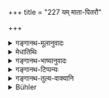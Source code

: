 +++
title = "227 यम् माता-पितरौ"

+++

<details><summary>गङ्गानथ-मूलानुवादः</summary>

The trouble that the parents undergo in the birth of children,—for that there can be no compensation even in a hundred years.—(227)
</details>

<details><summary>मेधातिथिः</summary>

भूतार्थानुवादेनेयम् अपरा प्रशंसा । **क्लेशं** दुःखं **माता च पिता च नॄणाम्** अपत्यानां **संभवे** गर्भात् प्रभृति याव्द् दशमाद् वर्षात् । मातुः क्लेशः गर्भधारणम् । प्रसवः प्राणहरः स्त्रीणाम् । जातस्य च संवरणयोगः क्लेशः । स सर्वस्य स्वयं संवेद्यः । पितुर् अप्य् उपनयनात् प्रभृति आ वेदार्थव्याख्यानात् । **संभव**शब्देनात्र गर्भादाहम् उच्यते । तद् धि न क्लेशावहम्, किं तर्हि तदुत्तरकालभाविन्य एताः क्रियाः, ता हि क्लेशसाध्याः । **न तस्य** क्लेशस्य **निष्कृतिर्** आनृण्यं प्रत्युपकारसमत्वं शक्यं **कर्तुं वर्षशतैर्** जन्मभिर् बहुभिः, किं पुनर् एकेन जन्मना । असंख्यधनदानेन महत्या वापद उद्धरणेन मातापित्रोर् निष्कृतिर् इति ॥ २.२२७ ॥
</details>

<details><summary>गङ्गानथ-भाष्यानुवादः</summary>

This is another commendatory statement describing a past event.

‘*Trouble*’—pain;—‘*Parents*’–‘father and mother’;—‘*of children*’—of their offsprings. ‘*At the birth*’—from conception up to the tenth year of their age. The ‘trouble’ of the mother consists in the bearing of the child in the womb; then again, parturition endangers the very life of women. After the birth of the child, there follows the trouble of rearing him; all this is known by all persons in their own experience. For the father also there is ‘trouble’ beginning with *Upanayana* and ending in the explanation of the meaning of Vedic texts.

The term ‘*birth*’ here cannot mean *conception*; as this act entails no trouble at all; what are meant are all the acts that follow the act of
*conceiving*, all which are troublesome.

‘*For that*’—trouble—‘*there can be no compensation*’—payment of the debt; the repayment of the benefits conferred; this cannot be done ‘*even in a hundred years*’—*i.e*., even during several lives; what to say of a single life! There may be some compensation for parents if one presents them with innumerable wealth or saves them from a very great calamity.—(227)
</details>

<details><summary>गङ्गानथ-टिप्पन्यः</summary>

This verse is quoted in *Smṛticandrikā* (Saṃskāra, p. 94).
</details>

<details><summary>गङ्गानथ-तुल्य-वाक्यानि</summary>

**(verses 225-228)  
**

See Comparative notes for [Verse 2.225].
</details>

<details><summary>Bühler</summary>

227	That trouble (and pain) which the parents undergo on the birth of (their) children, cannot be compensated even in a hundred years.
</details>

